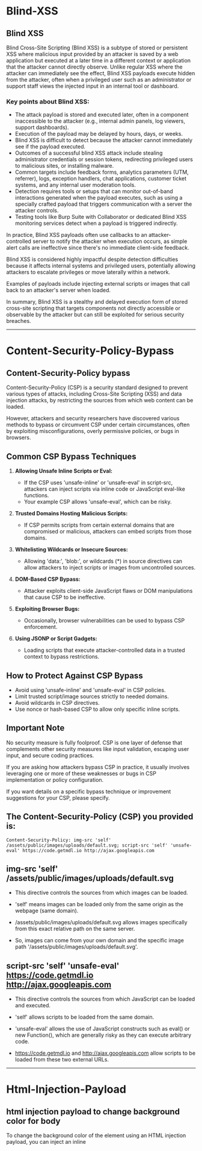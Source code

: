 # Blind-XSS

## Blind XSS

Blind Cross-Site Scripting (Blind XSS) is a subtype of stored or persistent XSS where malicious input provided by an attacker is saved by a web application but executed at a later time in a different context or application that the attacker cannot directly observe. Unlike regular XSS where the attacker can immediately see the effect, Blind XSS payloads execute hidden from the attacker, often when a privileged user such as an administrator or support staff views the injected input in an internal tool or dashboard.

### Key points about Blind XSS:

- The attack payload is stored and executed later, often in a component inaccessible to the attacker (e.g., internal admin panels, log viewers, support dashboards).
- Execution of the payload may be delayed by hours, days, or weeks.
- Blind XSS is difficult to detect because the attacker cannot immediately see if the payload executed.
- Outcomes of a successful blind XSS attack include stealing administrator credentials or session tokens, redirecting privileged users to malicious sites, or installing malware.
- Common targets include feedback forms, analytics parameters (UTM, referrer), logs, exception handlers, chat applications, customer ticket systems, and any internal user moderation tools.
- Detection requires tools or setups that can monitor out-of-band interactions generated when the payload executes, such as using a specially crafted payload that triggers communication with a server the attacker controls.
- Testing tools like Burp Suite with Collaborator or dedicated Blind XSS monitoring services detect when a payload is triggered indirectly.

In practice, Blind XSS payloads often use callbacks to an attacker-controlled server to notify the attacker when execution occurs, as simple alert calls are ineffective since there's no immediate client-side feedback.

Blind XSS is considered highly impactful despite detection difficulties because it affects internal systems and privileged users, potentially allowing attackers to escalate privileges or move laterally within a network.

Examples of payloads include injecting external scripts or images that call back to an attacker's server when loaded.

In summary, Blind XSS is a stealthy and delayed execution form of stored cross-site scripting that targets components not directly accessible or observable by the attacker but can still be exploited for serious security breaches.

--------------------

# Content-Security-Policy-Bypass

## Content-Security-Policy bypass

Content-Security-Policy (CSP) is a security standard designed to prevent various types of attacks, including Cross-Site Scripting (XSS) and data injection attacks, by restricting the sources from which web content can be loaded.

However, attackers and security researchers have discovered various methods to bypass or circumvent CSP under certain circumstances, often by exploiting misconfigurations, overly permissive policies, or bugs in browsers.

## Common CSP Bypass Techniques

1. **Allowing Unsafe Inline Scripts or Eval:**
   - If the CSP uses 'unsafe-inline' or 'unsafe-eval' in script-src, attackers can inject scripts via inline code or JavaScript eval-like functions.
   - Your example CSP allows 'unsafe-eval', which can be risky.

2. **Trusted Domains Hosting Malicious Scripts:**
   - If CSP permits scripts from certain external domains that are compromised or malicious, attackers can embed scripts from those domains.

3. **Whitelisting Wildcards or Insecure Sources:**
   - Allowing 'data:', 'blob:', or wildcards (*) in source directives can allow attackers to inject scripts or images from uncontrolled sources.

4. **DOM-Based CSP Bypass:**
   - Attacker exploits client-side JavaScript flaws or DOM manipulations that cause CSP to be ineffective.

5. **Exploiting Browser Bugs:**
   - Occasionally, browser vulnerabilities can be used to bypass CSP enforcement.

6. **Using JSONP or Script Gadgets:**
   - Loading scripts that execute attacker-controlled data in a trusted context to bypass restrictions.

## How to Protect Against CSP Bypass

- Avoid using 'unsafe-inline' and 'unsafe-eval' in CSP policies.
- Limit trusted script/image sources strictly to needed domains.
- Avoid wildcards in CSP directives.
- Use nonce or hash-based CSP to allow only specific inline scripts.

## Important Note
No security measure is fully foolproof. CSP is one layer of defense that complements other security measures like input validation, escaping user input, and secure coding practices.

If you are asking how attackers bypass CSP in practice, it usually involves leveraging one or more of these weaknesses or bugs in CSP implementation or policy configuration.

If you want details on a specific bypass technique or improvement suggestions for your CSP, please specify.

## The Content-Security-Policy (CSP) you provided is:

    Content-Security-Policy: img-src 'self' /assets/public/images/uploads/default.svg; script-src 'self' 'unsafe-eval' https://code.getmdl.io http://ajax.googleapis.com

## img-src 'self' /assets/public/images/uploads/default.svg

- This directive controls the sources from which images can be loaded.

- 'self' means images can be loaded only from the same origin as the webpage (same domain).

- /assets/public/images/uploads/default.svg allows images specifically from this exact relative path on the same server.

- So, images can come from your own domain and the specific image path '/assets/public/images/uploads/default.svg'.

## script-src 'self' 'unsafe-eval' https://code.getmdl.io http://ajax.googleapis.com

- This directive controls the sources from which JavaScript can be loaded and executed.

- 'self' allows scripts to be loaded from the same domain.

- 'unsafe-eval' allows the use of JavaScript constructs such as eval() or new Function(), which are generally risky as they can execute arbitrary code.

- https://code.getmdl.io and http://ajax.googleapis.com allow scripts to be loaded from these two external URLs.

------

# Html-Injection-Payload

## html injection payload to change background color for body

To change the background color of the <body> element using an HTML injection payload, you can inject an inline <style> tag or use an inline <script> tag if execution of JavaScript is permitted. Here are a few common payloads depending on the allowed context:

### 1. Inline <style> Injection (if HTML/CSS allowed)

    <style>body { background: red !important; }</style>


This payload injects a style that sets the body background to red.

### 2. Inline JavaScript Payload (if JavaScript allowed)

    <script>document.body.style.background="red";</script>


This script will immediately set the background color to red when executed.

### 3. Event Attribute Injection (if attributes are possible)

For attributes like onload in the <body> tag (less commonly allowed, but possible in some scenarios):

    <body onload="document.body.style.background='red'"> 

Or as an injected attribute in any injectable tag:

    <img src=x onerror="document.body.style.background='red'">

## Usage Note

- The effectiveness depends on where the payload is injected and what input is filtered or sanitized by the application.

- Replace 'red' with any color value you need (e.g., #0000ff for green, blue, etc.).
